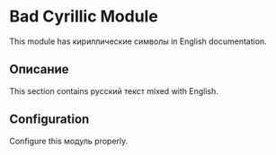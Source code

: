 # Bad Cyrillic Module

This module has кириллические символы in English documentation.

## Описание

This section contains русский текст mixed with English.

## Configuration

Configure this модуль properly.
